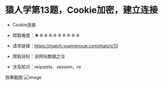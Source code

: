 # 猿人学第13题，Cookie加密，建立连接

- Cookie连接

- 爬取难度：★☆☆☆☆☆☆☆☆☆

- 请求链接：https://match.yuanrenxue.com/match/13

- 爬取目标：该网站数据之合

- 涉及知识：requests、session，re

效果截图
![image](https://user-images.githubusercontent.com/105276701/221077378-f3932903-660f-47ed-94e8-c2f86ca053f2.png)
